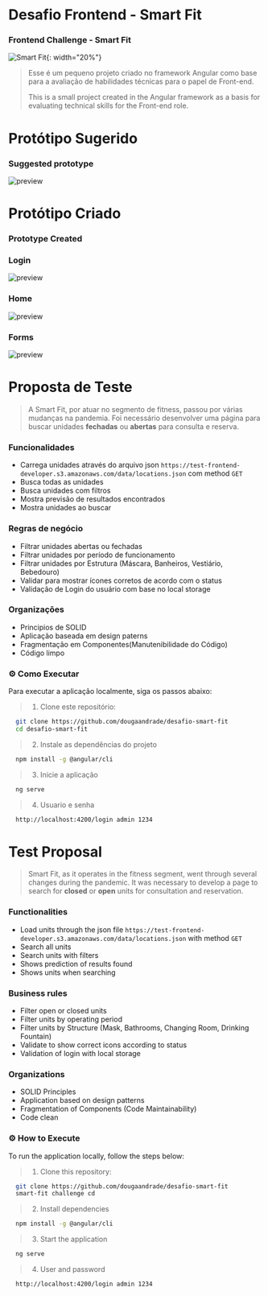 # Desafio Frontend - Smart Fit

### Frontend Challenge - Smart Fit

![Smart Fit](./src/assets/img/svg/logo.svg){: width="20%"}

> Esse é um pequeno projeto criado no framework Angular como base para a avaliação de habilidades técnicas para o papel de Front-end.
>
> This is a small project created in the Angular framework as a basis for evaluating technical skills for the Front-end role.

# Protótipo Sugerido

### Suggested prototype

![preview](preview-origin.png)

# Protótipo Criado

### Prototype Created

### Login
![preview](Login-Page.png)
### Home
![preview](Home-Page.png)
### Forms
![preview](Forms-Page.png)

# Proposta de Teste

> A Smart Fit, por atuar no segmento de fitness, passou por várias mudanças na pandemia. Foi necessário desenvolver uma página para buscar unidades **fechadas** ou **abertas** para consulta e reserva.

### Funcionalidades

- Carrega unidades através do arquivo json `https://test-frontend-developer.s3.amazonaws.com/data/locations.json` com method `GET`
- Busca todas as unidades
- Busca unidades com filtros
- Mostra previsão de resultados encontrados
- Mostra unidades ao buscar

### Regras de negócio

- Filtrar unidades abertas ou fechadas
- Filtrar unidades por período de funcionamento
- Filtrar unidades por Estrutura (Máscara, Banheiros, Vestiário, Bebedouro)
- Validar para mostrar ícones corretos de acordo com o status
- Validação de Login do usuário com base no local storage

### Organizações

- Principios de SOLID
- Aplicação baseada em design paterns
- Fragmentação em Componentes(Manutenibilidade do Código)
- Código limpo

### ⚙️ Como Executar

Para executar a aplicação localmente, siga os passos abaixo:

> 1. Clone este repositório:

```bash
  git clone https://github.com/dougaandrade/desafio-smart-fit
  cd desafio-smart-fit

```

> 2. Instale as dependências do projeto

```bash
  npm install -g @angular/cli

```

> 3. Inicie a aplicação

```bash
  ng serve

```

> 4. Usuario e senha

```bash
  http://localhost:4200/login admin 1234

```

# Test Proposal

> Smart Fit, as it operates in the fitness segment, went through several changes during the pandemic. It was necessary to develop a page to search for **closed** or **open** units for consultation and reservation.

### Functionalities

- Load units through the json file `https://test-frontend-developer.s3.amazonaws.com/data/locations.json` with method `GET`
- Search all units
- Search units with filters
- Shows prediction of results found
- Shows units when searching

### Business rules

- Filter open or closed units
- Filter units by operating period
- Filter units by Structure (Mask, Bathrooms, Changing Room, Drinking Fountain)
- Validate to show correct icons according to status
- Validation of login with local storage

### Organizations

- SOLID Principles
- Application based on design patterns
- Fragmentation of Components (Code Maintainability)
- Code clean

### ⚙️ How to Execute

To run the application locally, follow the steps below:

> 1. Clone this repository:

```bash
  git clone https://github.com/dougaandrade/desafio-smart-fit
  smart-fit challenge cd

```

> 2. Install dependencies

```bash
  npm install -g @angular/cli

```

> 3. Start the application

```bash
  ng serve

```

> 4. User and password

```bash
  http://localhost:4200/login admin 1234

```
